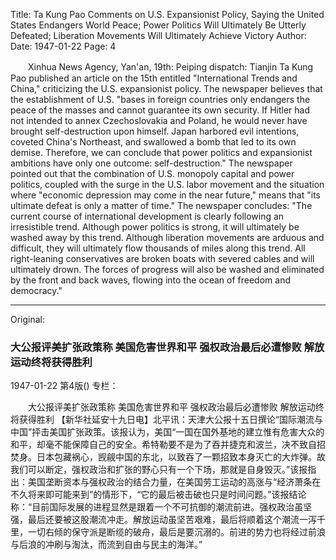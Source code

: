 Title: Ta Kung Pao Comments on U.S. Expansionist Policy, Saying the United States Endangers World Peace; Power Politics Will Ultimately Be Utterly Defeated; Liberation Movements Will Ultimately Achieve Victory
Author:
Date: 1947-01-22
Page: 4

　　Xinhua News Agency, Yan'an, 19th: Peiping dispatch: Tianjin Ta Kung Pao published an article on the 15th entitled "International Trends and China," criticizing the U.S. expansionist policy. The newspaper believes that the establishment of U.S. "bases in foreign countries only endangers the peace of the masses and cannot guarantee its own security. If Hitler had not intended to annex Czechoslovakia and Poland, he would never have brought self-destruction upon himself. Japan harbored evil intentions, coveted China's Northeast, and swallowed a bomb that led to its own demise. Therefore, we can conclude that power politics and expansionist ambitions have only one outcome: self-destruction." The newspaper pointed out that the combination of U.S. monopoly capital and power politics, coupled with the surge in the U.S. labor movement and the situation where "economic depression may come in the near future," means that "its ultimate defeat is only a matter of time." The newspaper concludes: "The current course of international development is clearly following an irresistible trend. Although power politics is strong, it will ultimately be washed away by this trend. Although liberation movements are arduous and difficult, they will ultimately flow thousands of miles along this trend. All right-leaning conservatives are broken boats with severed cables and will ultimately drown. The forces of progress will also be washed and eliminated by the front and back waves, flowing into the ocean of freedom and democracy."



<hr /> 

Original: 


### 大公报评美扩张政策称  美国危害世界和平  强权政治最后必遭惨败  解放运动终将获得胜利

1947-01-22
第4版()
专栏：

　　大公报评美扩张政策称
    美国危害世界和平
    强权政治最后必遭惨败
    解放运动终将获得胜利
    【新华社延安十九日电】北平讯：天津大公报十五日撰论“国际潮流与中国”抨击美国扩张政策。该报认为，美国“一国在国外基地的建立惟有危害大众的和平，却毫不能保障自己的安全。希特勒要不是为了吞并捷克和波兰，决不致自招焚身。日本包藏祸心，觊觎中国的东北，以致吞了一颗招致本身灭亡的大炸弹。故我们可以断定，强权政治和扩张的野心只有一个下场，那就是自身毁灭。”该报指出：美国垄断资本与强权政治的结合力量，在美国劳工运动的高涨与“经济萧条在不久将来即可能来到”的情形下，“它的最后被击破也只是时间问题。”该报结论称：“目前国际发展的进程显然是跟着一个不可抗御的潮流前进。强权政治虽坚强，最后还要被这股潮流冲走。解放运动虽坚苦艰难，最后将顺着这个潮流一泻千里，一切右倾的保守派是断缆的破舟，最后是要沉溺的。前进的势力也将经过前浪与后浪的冲刷与淘汰，而流到自由与民主的海洋。”
